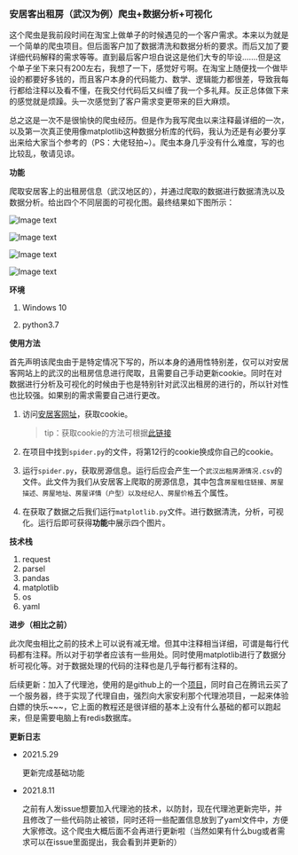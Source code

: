 ### 安居客出租房（武汉为例）爬虫+数据分析+可视化

这个爬虫是我前段时间在淘宝上做单子的时候遇见的一个客户需求。本来以为就是一个简单的爬虫项目。但后面客户加了数据清洗和数据分析的要求。而后又加了要详细代码解释的需求等等。直到最后客户坦白说这是他们大专的毕设.......但是这个单子坐下来只有200左右，我想了一下，感觉好亏啊。在淘宝上随便找一个做毕设的都要好多钱的，而且客户本身的代码能力、数学、逻辑能力都很差，导致我每行都给注释以及看不懂，在我交付代码后又纠缠了我一个多礼拜。反正总体做下来的感觉就是烦躁。头一次感觉到了客户需求变更带来的巨大麻烦。

总之这是一次不是很愉快的爬虫经历。但是作为我写爬虫以来注释最详细的一次，以及第一次真正使用像matplotlib这种数据分析库的代码，我认为还是有必要分享出来给大家当个参考的（PS：大佬轻拍~）。爬虫本身几乎没有什么难度，写的也比较乱，敬请见谅。

**功能**

爬取安居客上的出租房信息（武汉地区的），并通过爬取的数据进行数据清洗以及数据分析。给出四个不同层面的可视化图。最终结果如下图所示：

![Image text](https://raw.githubusercontent.com/srx-2000/git_spider/master/anjuke_room_rent_info/result/1.png)

![Image text](https://raw.githubusercontent.com/srx-2000/git_spider/master/anjuke_room_rent_info/result/2.png)

![Image text](https://raw.githubusercontent.com/srx-2000/git_spider/master/anjuke_room_rent_info/result/3.png)

![Image text](https://raw.githubusercontent.com/srx-2000/git_spider/master/anjuke_room_rent_info/result/4.png)

**环境**

1. Windows 10

2. python3.7

**使用方法**

首先声明该爬虫由于是特定情况下写的，所以本身的通用性特别差，仅可以对安居客网站上的武汉的出租房信息进行爬取，且需要自己手动更新cookie。同时在对数据进行分析及可视化的时候由于也是特别针对武汉出租房的进行的，所以针对性也比较强。如果别的需求需要自己进行更改。

1. 访问[安居客网址](https://wuhan.anjuke.com/)，获取cookie。

   > tip：获取cookie的方法可根据[此链接](https://jingyan.baidu.com/article/5d368d1ea6c6e33f60c057ef.html)

2. 在项目中找到`spider.py`的文件，将第12行的cookie换成你自己的cookie。
3. 运行`spider.py`，获取房源信息。运行后应会产生一个`武汉出租房源情况.csv`的文件。此文件为我们从安居客上爬取的房源信息，其中包含`房屋租住链接、房屋描述、房屋地址、房屋详情（户型）以及经纪人、房屋价格`五个属性。
4. 在获取了数据之后我们运行`matplotlib.py`文件。进行数据清洗，分析，可视化。运行后即可获得**功能**中展示四个图片。

**技术栈**

1. request
2. parsel
3. pandas
4. matplotlib
5. os
6. yaml

**进步（相比之前）**

此次爬虫相比之前的技术上可以说有减无增。但其中注释相当详细，可谓是每行代码都有注释。所以对于初学者应该有一些用处。同时使用matplotlib进行了数据分析可视化等。对于数据处理的代码的注释也是几乎每行都有注释的。

后续更新：加入了代理池，使用的是github上的一个[项目](https://github.com/jhao104/proxy_pool)，同时自己在腾讯云买了一个服务器，终于实现了代理自由，强烈向大家安利那个代理池项目，一起来体验白嫖的快乐~~~，它上面的教程还是很详细的基本上没有什么基础的都可以跑起来，但是需要电脑上有redis数据库。

**更新日志**

- 2021.5.29

  更新完成基础功能

- 2021.8.11

  之前有人发issue想要加入代理池的技术，以防封，现在代理池更新完毕，并且修改了一些代码防止被锁，同时还将一些配置信息放到了yaml文件中，方便大家修改。这个爬虫大概后面不会再进行更新啦（当然如果有什么bug或者需求可以在issue里面提出，我会看到并更新的）